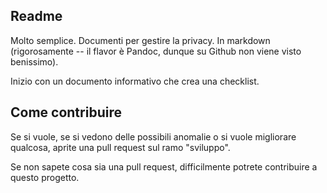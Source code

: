 ## Readme

Molto semplice. Documenti per gestire la privacy. In markdown (rigorosamente -- il flavor è Pandoc, dunque su Github non viene visto benissimo).

Inizio con un documento informativo che crea una checklist.

## Come contribuire

Se si vuole, se si vedono delle possibili anomalie o si vuole migliorare qualcosa, aprite una pull request sul ramo "sviluppo".

Se non sapete cosa sia una pull request, difficilmente potrete contribuire a questo progetto.
